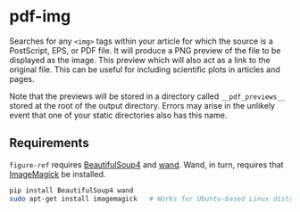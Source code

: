 pdf-img
==========

Searches for any `<img>` tags within your article for which the source is a
PostScript, EPS, or PDF file. It will produce a PNG preview of the file to be
displayed as the image. This preview
which will also act as a link to the original file. This can be useful for
including scientific plots in articles and pages.

Note that the previews will be stored in a directory called `__pdf_previews__`
stored at the root of the output directory. Errors may arise in the unlikely
event that one of your static directories also has this name.

Requirements
------------

`figure-ref` requires [BeautifulSoup4](http://www.crummy.com/software/BeautifulSoup/) and [wand](http://docs.wand-py.org/en/0.4.1/). Wand, in turn, requires
that [ImageMagick](http://www.imagemagick.org/script/index.php) be installed.

```bash
pip install BeautifulSoup4 wand
sudo apt-get install imagemagick   # Works for Ubuntu-based Linux distributions
```

